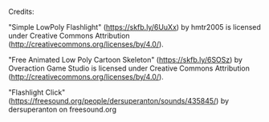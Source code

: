 Credits:

"Simple LowPoly Flashlight" (https://skfb.ly/6UuXx) by hmtr2005 is licensed under Creative Commons Attribution (http://creativecommons.org/licenses/by/4.0/).

"Free Animated Low Poly Cartoon Skeleton" (https://skfb.ly/6SOSz) by Overaction Game Studio is licensed under Creative Commons Attribution (http://creativecommons.org/licenses/by/4.0/).


"Flashlight Click" (https://freesound.org/people/dersuperanton/sounds/435845/) by dersuperanton on freesound.org
